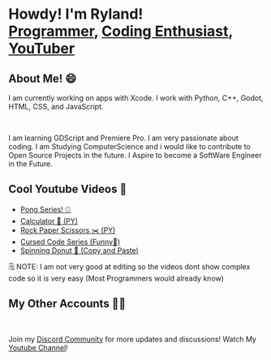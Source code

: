 <h1>Howdy! I'm Ryland!<br/>
  <a href="https://github.com/RylandCodes">Programmer</a>, 
  <a href="https://github.com/RylandCodes">Coding Enthusiast</a>, 
  <a href="https://youtube.com/channel/UCYd4Wq-cpxtikUXLupRtyDw?sub_confirmation=1">YouTuber</a>
</h1>

<h2>About Me! 😄</h2>
<p>I am currently working on apps with Xcode. I work with Python, C++, Godot, HTML, CSS, and JavaScript.</p>
<br/>
<p>I am learning GDScript and Premiere Pro. I am very passionate about coding. I am Studying ComputerScience and i would like to contribute to Open Source Projects in the future. I Aspire to become a SoftWare Engineer in the Future. 

<h2>Cool Youtube Videos 🎥</h2>
<ul>
  <li><a href="https://www.youtube.com/playlist?list=PLSFGulg_fKF_fudCHPI2AGS_67qc6U4XH">Pong Series! ⚾️</a></li>
  <li><a href="https://www.youtube.com/watch?v=hMogxzXc34E&t=40s">Calculator 🧮 (PY)</a></li>
  <li><a href="https://www.youtube.com/watch?v=v5jr1N4AohY">Rock Paper Scissors ✂️ (PY)</a></li>
  <li><a href="https://www.youtube.com/playlist?list=PLSFGulg_fKF-tkxcy6dgOHD3OsDjlkzFm">Cursed Code Series (Funny🤣)</a></li>
  <li><a href="https://www.youtube.com/shorts/RROjncxRX48">Spinning Donut 🍩 (Copy and Paste)</a></li>
</ul
<p>🗒️ NOTE: I am not very good at editing so the videos dont show complex code so it is very easy (Most Programmers would already know)</p>

<h2>My Other Accounts 💪🏻</h2>
<br/>
<p>
  Join my <a href="https://www.discord.gg/JSCXZDTmsF">Discord Community</a> for more updates and discussions!
  Watch My <a href="https://youtube.com/channel/UCYd4Wq-cpxtikUXLupRtyDw?sub_confirmation=1">Youtube Channel</a>!
</p>
